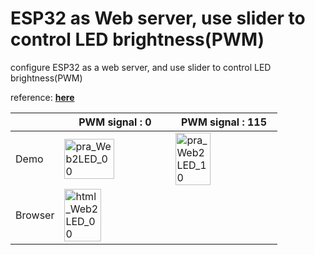 # ESP32 as Web server, use slider to control LED brightness(PWM)

configure ESP32 as a web server, and use slider to control LED brightness(PWM)

reference: [**here**](https://randomnerdtutorials.com/esp32-web-server-slider-pwm/)

|      | PWM signal : 0 | PWM signal : 115 |
| ---- | ------------- | ----------------- |
| Demo | <img align="justify" src="practice-web-server_two_leds_00.jpg" alt="pra_Web2LED_00" style="width:70%"> | <img align="justify" src="practice-web-server_two_leds_10.jpg" alt="pra_Web2LED_10" style="width:60%"> | <img align="justify" src="practice-web-server_two_leds_11.jpg" alt="pra_Web2LED_11" style="width:60%"> |
| Browser | <img align="justify" src="html-web-server_two_leds_00.jpg" alt="html_Web2LED_00" style="width:60%">  | 
